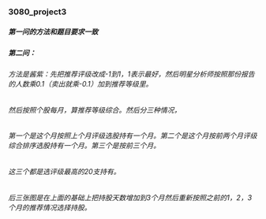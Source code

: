 ### 3080_project3

##### 第一问的方法和题目要求一致  
##### 第二问：  

###### 方法是酱紫：先把推荐评级改成-1到1，1表示最好，然后明星分析师按照那份报告的人数乘0.1（卖出就乘-0.1）加到推荐等级里。  
###### 然后按照个股每月，算推荐等级综合。然后分三种情况，  
###### 第一个是这个月按照上个月评级选股持有一个月。第二个是这个月按前两个月评级综合排序选股持有一个月。第三个是按前三个月。  
###### 这三个都是选评级最高的20支持有。  
###### 后三张图是在上面的基础上把持股天数增加到3个月然后重新按照之前的1，2，3个月的推荐情况选择持股。  
